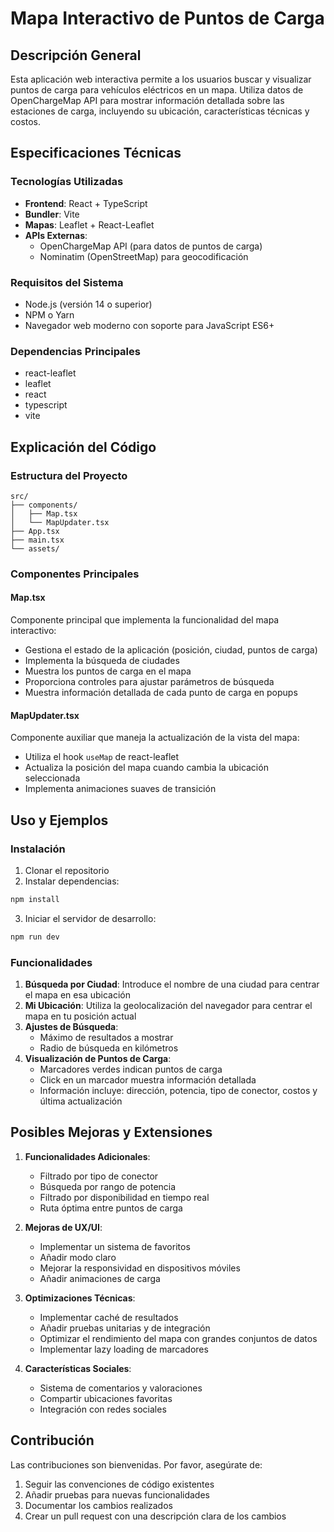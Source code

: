# Mapa Interactivo de Puntos de Carga

## Descripción General
Esta aplicación web interactiva permite a los usuarios buscar y visualizar puntos de carga para vehículos eléctricos en un mapa. Utiliza datos de OpenChargeMap API para mostrar información detallada sobre las estaciones de carga, incluyendo su ubicación, características técnicas y costos.

## Especificaciones Técnicas

### Tecnologías Utilizadas
- **Frontend**: React + TypeScript
- **Bundler**: Vite
- **Mapas**: Leaflet + React-Leaflet
- **APIs Externas**:
  - OpenChargeMap API (para datos de puntos de carga)
  - Nominatim (OpenStreetMap) para geocodificación

### Requisitos del Sistema
- Node.js (versión 14 o superior)
- NPM o Yarn
- Navegador web moderno con soporte para JavaScript ES6+

### Dependencias Principales
- react-leaflet
- leaflet
- react
- typescript
- vite

## Explicación del Código

### Estructura del Proyecto
```
src/
├── components/
│   ├── Map.tsx
│   └── MapUpdater.tsx
├── App.tsx
├── main.tsx
└── assets/
```

### Componentes Principales

#### Map.tsx
Componente principal que implementa la funcionalidad del mapa interactivo:
- Gestiona el estado de la aplicación (posición, ciudad, puntos de carga)
- Implementa la búsqueda de ciudades
- Muestra los puntos de carga en el mapa
- Proporciona controles para ajustar parámetros de búsqueda
- Muestra información detallada de cada punto de carga en popups

#### MapUpdater.tsx
Componente auxiliar que maneja la actualización de la vista del mapa:
- Utiliza el hook `useMap` de react-leaflet
- Actualiza la posición del mapa cuando cambia la ubicación seleccionada
- Implementa animaciones suaves de transición

## Uso y Ejemplos

### Instalación
1. Clonar el repositorio
2. Instalar dependencias:
```bash
npm install
```
3. Iniciar el servidor de desarrollo:
```bash
npm run dev
```

### Funcionalidades
1. **Búsqueda por Ciudad**: Introduce el nombre de una ciudad para centrar el mapa en esa ubicación
2. **Mi Ubicación**: Utiliza la geolocalización del navegador para centrar el mapa en tu posición actual
3. **Ajustes de Búsqueda**:
   - Máximo de resultados a mostrar
   - Radio de búsqueda en kilómetros
4. **Visualización de Puntos de Carga**:
   - Marcadores verdes indican puntos de carga
   - Click en un marcador muestra información detallada
   - Información incluye: dirección, potencia, tipo de conector, costos y última actualización

## Posibles Mejoras y Extensiones

1. **Funcionalidades Adicionales**:
   - Filtrado por tipo de conector
   - Búsqueda por rango de potencia
   - Filtrado por disponibilidad en tiempo real
   - Ruta óptima entre puntos de carga

2. **Mejoras de UX/UI**:
   - Implementar un sistema de favoritos
   - Añadir modo claro
   - Mejorar la responsividad en dispositivos móviles
   - Añadir animaciones de carga

3. **Optimizaciones Técnicas**:
   - Implementar caché de resultados
   - Añadir pruebas unitarias y de integración
   - Optimizar el rendimiento del mapa con grandes conjuntos de datos
   - Implementar lazy loading de marcadores

4. **Características Sociales**:
   - Sistema de comentarios y valoraciones
   - Compartir ubicaciones favoritas
   - Integración con redes sociales

## Contribución
Las contribuciones son bienvenidas. Por favor, asegúrate de:
1. Seguir las convenciones de código existentes
2. Añadir pruebas para nuevas funcionalidades
3. Documentar los cambios realizados
4. Crear un pull request con una descripción clara de los cambios 